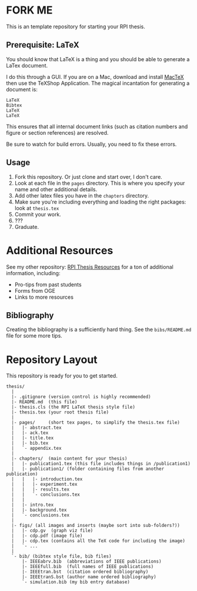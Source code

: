 # FORK ME

This is an template repository for starting your RPI thesis.

## Prerequisite: LaTeX

You should know that LaTeX is a thing and you should be able to generate a LaTex document.

I do this through a GUI.
If you are on a Mac, download and install [MacTeX](https://www.tug.org/mactex/) then use the TeXShop Application.
The magical incantation for generating a document is:

    LaTeX
    Bibtex
    LaTeX
    LaTeX

This ensures that all internal document links (such as citation numbers and figure or section references) are resolved.

Be sure to watch for build errors.
Usually, you need to fix these errors.

## Usage

1. Fork this repository.
   Or just clone and start over, I don't care.
2. Look at each file in the `pages` directory.
   This is where you specify your name and other additional details.
3. Add other latex files you have in the `chapters` directory.
4. Make sure you're including everything and loading the right packages: look at `thesis.tex`
5. Commit your work.
6. ???
7. Graduate.

# Additional Resources

See my other repository: [RPI Thesis Resources](http://github.com/gonsie/rpi-thesis-resources) for a ton of additional information, including:

- Pro-tips from past students
- Forms from OGE
- Links to more resources

## Bibliography

Creating the bibliography is a sufficiently hard thing.
See the `bibs/README.md` file for some more tips.

# Repository Layout

This repository is ready for you to get started.

    thesis/
      |
      |- .gitignore (version control is highly recommended)
      |- README.md  (this file)
      |- thesis.cls (the RPI LaTeX thesis style file)
      |- thesis.tex (your root thesis file)
      |
      |- pages/     (short tex pages, to simplify the thesis.tex file)
      |   |- abstract.tex
      |   |- ack.tex
      |   |- title.tex
      |   |- bib.tex
      |   `- appendix.tex
      |
      |- chapters/  (main content for your thesis)
      |   |- publication1.tex (this file includes things in /publication1)
      |   |- publication1/ (folder containing files from another publication)
      |   |   |- introduction.tex
      |   |   |- experiment.tex
      |   |   |- results.tex
      |   |   `- conclusions.tex
      |   |
      |   |- intro.tex
      |   |- background.tex
      |   `- conclusions.tex
      |
      |- figs/ (all images and inserts (maybe sort into sub-folders?))
      |   |- cdp.gv  (graph viz file)
      |   |- cdp.pdf (image file)
      |   |- cdp.tex (contains all the TeX code for including the image)
      |   `- ...
      |
      `- bib/ (bibtex style file, bib files)
          |- IEEEabrv.bib  (abbreviations of IEEE publications)
          |- IEEEfull.bib  (full names of IEEE publications)
          |- IEEEtran.bst  (citation ordered bibliography)
          |- IEEEtranS.bst (author name ordered bibliography)
          `- simulation.bib (my bib entry database)
